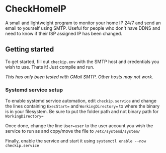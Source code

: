 # CheckHomeIP

A small and lightweight program to monitor your home IP 24/7 and send an email to yourself using SMTP. Useful for people who don't have DDNS and need to know if their ISP assigned IP has been changed.

## Getting started
To get started, fill out `checkip.env` with the SMTP host and credentials you wish to use. Thats it! Just compile and run.

*This has only been tested with GMail SMTP. Other hosts may not work.*

### Systemd service setup
To enable systemd service automation, edit `checkip.service` and change the lines containing `ExecStart=` and `WorkingDirectory=` to where the binary is in your filesystem. Be sure to put the folder path and not binary path for `WorkingDirectory=`

Once done, change the line `User=user` to the user account you wish the service to run as and copy/move the file to `/etc/systemd/system/`

Finally, enable the service and start it using `systemctl enable --now checkip.service`

